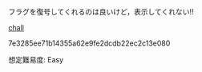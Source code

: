 フラグを復号してくれるのは良いけど，表示してくれない!!

[chall](https://beginners-dist-production.s3.isk01.sakurastorage.jp/please_not_trace_me/chall)

7e3285ee71b14355a62e9fe2dcdb22ec2c13e080

想定難易度: Easy
